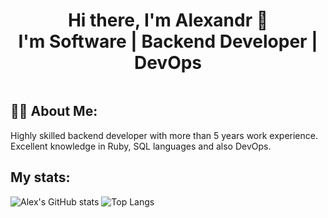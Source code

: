 <div align = "center">
  <h1>Hi there, I'm Alexandr 👋 <br>I'm Software | Backend Developer | DevOps</h1>
</div>

<div id="badges" align="center">
  <img src="https://komarev.com/ghpvc/?username=hunk13&style=flat-square&color=blue" alt=""/>
</div>


<h2>👨‍💻 About Me:</h2>
<p>Highly skilled backend developer with more than 5 years work experience. Excellent knowledge in Ruby, SQL languages and also DevOps.</p>


<h2>My stats:</h2>

![Alex's GitHub stats](https://github-readme-stats.vercel.app/api?username=hunk13&show_icons=false&theme=white)
![Top Langs](https://github-readme-stats.vercel.app/api/top-langs/?username=hunk13&layout=compact&theme=white)
